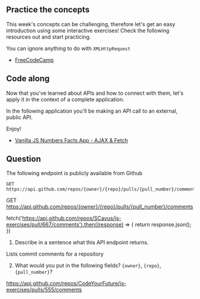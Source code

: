 ## Practice the concepts

This week's concepts can be challenging, therefore let's get an easy introduction using some interactive exercises! Check the following resources out and start practicing.

You can ignore anything to do with `XMLHttpRequest`

- [FreeCodeCamp](https://www.freecodecamp.org/news/a-practical-es6-guide-on-how-to-perform-http-requests-using-the-fetch-api-594c3d91a547/)

## Code along

Now that you've learned about APIs and how to connect with them, let's apply it in the context of a complete application.

In the following application you'll be making an API call to an external, public API.

Enjoy!

- [Vanilla JS Numbers Facts App - AJAX & Fetch](https://www.youtube.com/watch?v=tUE2Nic21BA)

## Question

The following endpoint is publicly available from Github

    GET https://api.github.com/repos/{owner}/{repo}/pulls/{pull_number}/comments

  GET https://api.github.com/repos/{owner}/{repo}/pulls/{pull_number}/comments

  fetch('https://api.github.com/repos/SCavus/js-exercises/pull/667/comments').then((response) => {
    return response.json();
    })

1. Describe in a sentence what this API endpoint returns.

Lists commit comments for a repository

2. What would you put in the following fields? `{owner}`, `{repo}`, `{pull_number}`?

https://api.github.com/repos/CodeYourFuture/js-exercises/pulls/555/comments